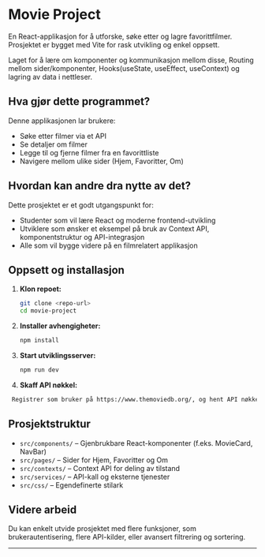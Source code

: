 # Movie Project

En React-applikasjon for å utforske, søke etter og lagre favorittfilmer. Prosjektet er bygget med Vite for rask utvikling og enkel oppsett.

Laget for å lære om komponenter og kommunikasjon mellom disse, Routing mellom sider/komponenter, Hooks(useState, useEffect, useContext) og lagring av data i nettleser.

## Hva gjør dette programmet?

Denne applikasjonen lar brukere:

- Søke etter filmer via et API
- Se detaljer om filmer
- Legge til og fjerne filmer fra en favorittliste
- Navigere mellom ulike sider (Hjem, Favoritter, Om)

## Hvordan kan andre dra nytte av det?

Dette prosjektet er et godt utgangspunkt for:

- Studenter som vil lære React og moderne frontend-utvikling
- Utviklere som ønsker et eksempel på bruk av Context API, komponentstruktur og API-integrasjon
- Alle som vil bygge videre på en filmrelatert applikasjon

## Oppsett og installasjon

1. **Klon repoet:**
   ```sh
   git clone <repo-url>
   cd movie-project
   ```
2. **Installer avhengigheter:**
   ```sh
   npm install
   ```
3. **Start utviklingsserver:**
   ```sh
   npm run dev
   ```
4. **Skaff API nøkkel:**

```sh
 Registrer som bruker på https://www.themoviedb.org/, og hent API nøkkel.
```

## Prosjektstruktur

- `src/components/` – Gjenbrukbare React-komponenter (f.eks. MovieCard, NavBar)
- `src/pages/` – Sider for Hjem, Favoritter og Om
- `src/contexts/` – Context API for deling av tilstand
- `src/services/` – API-kall og eksterne tjenester
- `src/css/` – Egendefinerte stilark

## Videre arbeid

Du kan enkelt utvide prosjektet med flere funksjoner, som brukerautentisering, flere API-kilder, eller avansert filtrering og sortering.

---
